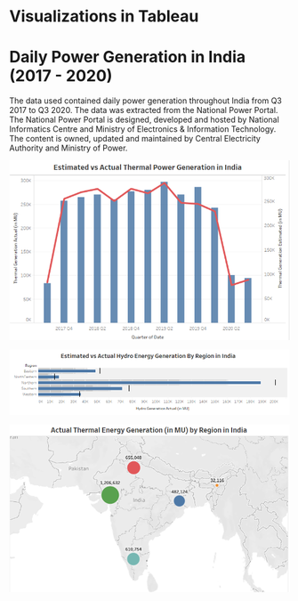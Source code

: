 # Visualizations in Tableau

# Daily Power Generation in India (2017 - 2020)

The data used contained daily power generation throughout India from Q3 2017 to Q3 2020. The data was extracted from the National Power Portal. The National Power Portal is designed, developed and hosted by National Informatics Centre and Ministry of Electronics & Information Technology. The content is owned, updated and maintained by Central Electricity Authority and Ministry of Power.

![](https://github.com/jgmonteirohub/Tableau-Visualizations/blob/master/images/ActualVEst.PNG)

![](https://github.com/jgmonteirohub/Tableau-Visualizations/blob/master/images/ActualvEstHydro.PNG)

![](https://github.com/jgmonteirohub/Tableau-Visualizations/blob/master/images/Map2.PNG)


